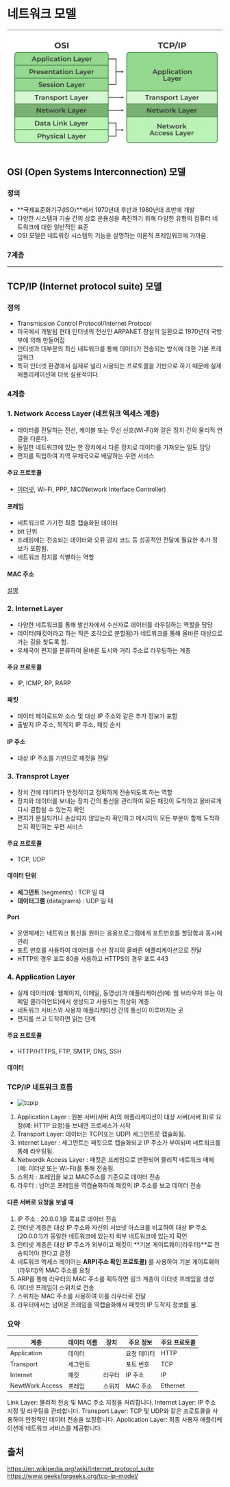 # 네트워크 모델

![networkModel](../../images/Cs/networkModel.png)

## OSI (Open Systems Interconnection) 모델

### 정의
- **국제표준화기구(ISO)**에서 1970년대 후반과 1980년대 초반에 개발
- 다양한 시스템과 기술 간의 상호 운용성을 촉진하기 위해 다양한 유형의 컴퓨터 네트워크에 대한 일반적인 표준
- OSI 모델은 네트워킹 시스템의 기능을 설명하는 이론적 프레임워크에 가까움.

### 7계층

------------------------------------


## TCP/IP (Internet protocol suite) 모델

### 정의
- Transmission Control Protocol/Internet Protocol
- 미국에서 개발됨 현대 인터넷의 전신인 ARPANET 창설의 일환으로 1970년대 국방부에 의해 만들어짐
- 인터넷과 대부분의 최신 네트워크를 통해 데이터가 전송되는 방식에 대한 기본 프레임워크
- 특히 인터넷 환경에서 실제로 널리 사용되는 프로토콜을 기반으로 하기 때문에 실제 애플리케이션에 더욱 실용적이다.

### 4계층

### 1. Network Access Layer (네트워크 엑세스 계층)
  - 데이터를 전달하는 전선, 케이블 또는 무선 신호(Wi-Fi)와 같은 장치 간의 물리적 연결을 다룬다.
  - 동일한 네트워크에 있는 한 장치에서 다른 장치로 데이터를 가져오는 일도 담당
  - 편지를 픽업하여 지역 우체국으로 배달하는 우편 서비스

#### 주요 프로토콜
  - [이더넷](./Protocol.md#이더넷-프로토콜), Wi-Fi, PPP, NIC(Network Interface Controller)

#### 프레임
  - 네트워크로 가기전 최종 캡슐화된 데이터
  - bit 단위
  - 프레임에는 전송되는 데이터와 오류 감지 코드 등 성공적인 전달에 필요한 추가 정보가 포함됨.
  - 네트워크 장치를 식별하는 역할

#### MAC 주소
[설명](./Protocol.md#이더넷-프레임-구조)

### 2. Internet Layer
  - 다양한 네트워크를 통해 발신자에서 수신자로 데이터를 라우팅하는 역할을 담당
  - 데이터(패킷이라고 하는 작은 조각으로 분할됨)가 네트워크를 통해 올바른 대상으로 가는 길을 찾도록 함.
  - 우체국이 편지를 분류하여 올바른 도시와 거리 주소로 라우팅하는 계층

#### 주요 프로토콜
- IP, ICMP, RP, RARP

#### 패킷
  - 데이터 페이로드와 소스 및 대상 IP 주소와 같은 추가 정보가 포함
  - 출발지 IP 주소, 목적지 IP 주소, 패킷 순서

#### IP 주소
- 대상 IP 주소를 기반으로 패킷을 전달

### 3. Transprot Layer
  - 장치 간에 데이터가 안정적이고 정확하게 전송되도록 하는 역할
  - 장치와 데이터를 보내는 장치 간의 통신을 관리하여 모든 패킷이 도착하고 올바르게 다시 결합될 수 있는지 확인
  - 편지가 분실되거나 손상되지 않았는지 확인하고 메시지의 모든 부분이 함께 도착하는지 확인하는 우편 서비스

#### 주요 프로토콜
- TCP, UDP

#### 데이터 단위
- **세그먼트** (segments) : TCP 일 때
- **데이터그램** (datagrams) : UDP 일 때

#### Port
- 운영체제는 네트워크 통신을 원하는 응용프로그램에게 포트번호를 할당함과 동시에 관리
- 포트 번호를 사용하여 데이터를 수신 장치의 올바른 애플리케이션으로 전달
- HTTP의 경우 포트 80을 사용하고 HTTPS의 경우 포트 443

### 4. Application Layer
  -  실제 데이터(예: 웹페이지, 이메일, 동영상)가 애플리케이션(예: 웹 브라우저 또는 이메일 클라이언트)에서 생성되고 사용되는 최상위 계층
  -  네트워크 서비스와 사용자 애플리케이션 간의 통신이 이루어지는 곳
  -  편지를 쓰고 도착하면 읽는 단계

#### 주요 프로토콜
- HTTP/HTTPS, FTP, SMTP, DNS, SSH

#### 데이터

### TCP/IP 네트워크 흐름
* ![tcpip](../../images/Cs/tcpip.png)

1. Application Layer : 원본 서버(서버 A)의 애플리케이션이 대상 서버(서버 B)로 요청(예: HTTP 요청)을 보내면 프로세스가 시작
2. Transport Layer:  데이터는 TCP(또는 UDP) 세그먼트로 캡슐화됨. 
3. Internet Layer : 세그먼트는 패킷으로 캡슐화되고 IP 주소가 부여되며 네트워크를 통해 라우팅됨.
4. Networdk Access Layer : 패킷은 프레임으로 변환되어 물리적 네트워크 매체(예: 이더넷 또는 Wi-Fi)를 통해 전송됨.
5. 스위치 : 프레임을 보고 MAC주소를 기준으로 데이터 전송
6. 라우터 : 넘어온 프레임을 역캡슐화하여 패킷의 IP 주소를 보고 데이터 전송

#### 다른 서버로 요청을 보낼 때 

1. IP 주소 : 20.0.0.1을 목표로 데이터 전송
2. 인터넷 계층은 대상 IP 주소와 자신의 서브넷 마스크를 비교하여 대상 IP 주소(20.0.0.1)가 동일한 네트워크에 있는지 외부 네트워크에 있는지 확인
3. 인터넷 계층은 대상 IP 주소가 외부이고 패킷이 **기본 게이트웨이(라우터)**로 전송되어야 한다고 결정
4. 네트워크 액세스 레이어는 **ARP(주소 확인 프로토콜)** 를 사용하여 기본 게이트웨이(라우터)의 MAC 주소를 요청
5. ARP를 통해 라우터의 MAC 주소를 획득하면 링크 계층이 이더넷 프레임을 생성
6. 이더넷 프레임이 스위치로 전송
7. 스위치는 MAC 주소를 사용하여 이를 라우터로 전달
8. 라우터에서는 넘어온 프레임을 역캡슐화해서 패킷의 IP 도착지 정보를 봄.

### 요약 

| 계층        | 데이터 이름 | 장치 | 주요 정보 | 주요 프로토콜 | 
|-------------|-------------|------|-----------|---------------|
| Application | 데이터      |      | 요청 데이터 | HTTP |
| Transport   | 세그먼트    |      |  포트 번호 | TCP |
| Internet    | 패킷        | 라우터 | IP 주소 | IP |
| NewtWork Access | 프레임  | 스위치 | MAC 주소 | Ethernet |

Link Layer: 물리적 전송 및 MAC 주소 지정을 처리합니다.
Internet Layer: IP 주소 지정 및 라우팅을 관리합니다.
Transport Layer: TCP 및 UDP와 같은 프로토콜을 사용하여 안정적인 데이터 전송을 보장합니다.
Application Layer: 최종 사용자 애플리케이션에 네트워크 서비스를 제공합니다.

## 출처
https://en.wikipedia.org/wiki/Internet_protocol_suite
https://www.geeksforgeeks.org/tcp-ip-model/